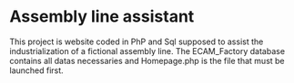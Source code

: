 # Assembly line assistant

This project is website coded in PhP and Sql supposed to assist the industrialization of a fictional assembly line. The ECAM_Factory database contains all datas necessaries and Homepage.php is the file that must be launched first.
